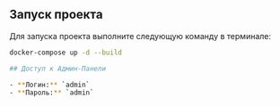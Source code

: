 ## Запуск проекта

Для запуска проекта выполните следующую команду в терминале:

```bash
docker-compose up -d --build

## Доступ к Админ-Панели

- **Логин:** `admin`
- **Пароль:** `admin`
